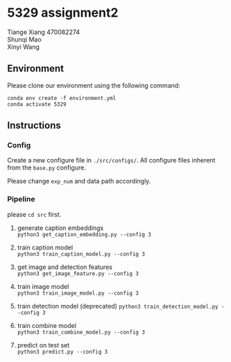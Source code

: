 # 5329 assignment2
Tiange Xiang 470082274  
Shunqi Mao  
Xinyi Wang  

## Environment
Please clone our environment using the following command:

```
conda env create -f environment.yml
conda activate 5329
```

## Instructions
### Config
Create a new configure file in ```./src/configs/```. All configure files inherent from the ```base.py``` configure.

Please change ```exp_num``` and data path accordingly.

### Pipeline
please ```cd src``` first.

1. generate caption embeddings  
```python3 get_caption_embedding.py --config 3```

2. train caption model  
```python3 train_caption_model.py --config 3```

3. get image and detection features  
```python3 get_image_feature.py --config 3```

4. train image model  
```python3 train_image_model.py --config 3```

5. train detection model (deprecated)
```python3 train_detection_model.py --config 3```

6. train combine model  
```python3 train_combine_model.py --config 3```

7. predict on test set  
```python3 predict.py --config 3```